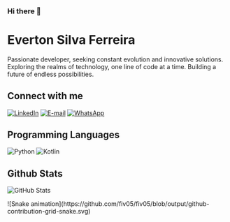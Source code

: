 ### Hi there 👋

# Everton Silva Ferreira
Passionate developer, seeking constant evolution and innovative solutions. Exploring the realms of technology, one line of code at a time. Building a future of endless possibilities.

## Connect with me
[![LinkedIn](https://img.shields.io/badge/LinkedIn-0077B5?style=for-the-badge&logo=linkedin&logoColor=white)](https://www.linkedin.com/in/everton-silva-ferreira-80bb67227/)
[![E-mail](https://img.shields.io/badge/-Email-000?style=for-the-badge&logo=microsoft-outlook&logoColor=007BFF)](mailto:evertonfaiv@gmail.com)
[![WhatsApp](https://img.shields.io/badge/WhatsApp-25D366?style=for-the-badge&logo=whatsapp&logoColor=white)](https://wa.me/+5537998361331)


## Programming Languages
![Python](https://img.shields.io/badge/python-3670A0?style=for-the-badge&logo=python&logoColor=ffdd54)
![Kotlin](https://img.shields.io/badge/Kotlin-0095D5?&style=for-the-badge&logo=kotlin&logoColor=white)


## Github Stats
![GitHub Stats](https://github-readme-stats.vercel.app/api?username=Everton&theme=transparent&bg_color=000&border_color=30A3DC&show_icons=true&icon_color=30A3DC&title_color=E94D5F&text_color=FFF)
<div>
![Snake animation](https://github.com/fiv05/fiv05/blob/output/github-contribution-grid-snake.svg)
<div/>
